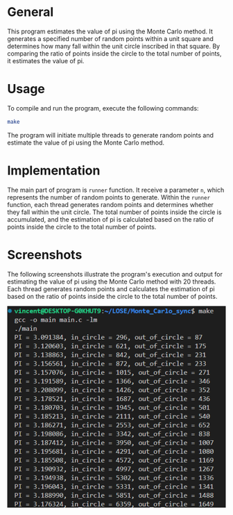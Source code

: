 # General
This program estimates the value of pi using the Monte Carlo method. It generates a specified number of random points within a unit square and determines how many fall within the unit circle inscribed in that square. By comparing the ratio of points inside the circle to the total number of points, it estimates the value of pi.

# Usage
To compile and run the program, execute the following commands:

```bash
make
```

The program will initiate multiple threads to generate random points and estimate the value of pi using the Monte Carlo method. 

# Implementation

The main part of program is `runner` function.
It receive a parameter `n`, which represents the number of random points to generate. Within the `runner` function, each thread generates random points and determines whether they fall within the unit circle. The total number of points inside the circle is accumulated, and the estimation of pi is calculated based on the ratio of points inside the circle to the total number of points.


# Screenshots

The following screenshots illustrate the program's execution and output for estimating the value of pi using the Monte Carlo method with 20 threads. Each thread generates random points and calculates the estimation of pi based on the ratio of points inside the circle to the total number of points.

![alt text](image-1.png)